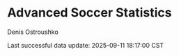 # Advanced Soccer Statistics
Denis Ostroushko

<!-- gfm -->

Last successful data update: 2025-09-11 18:17:00 CST
